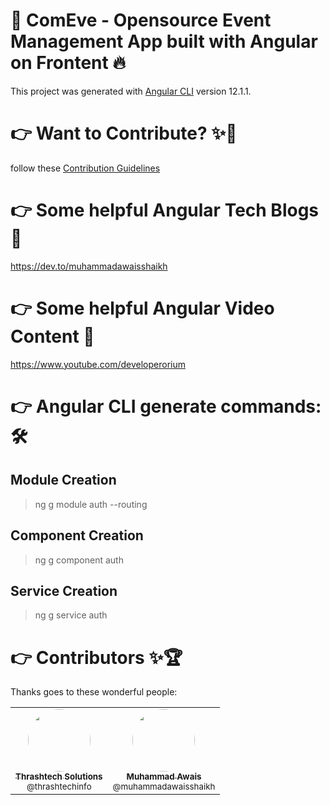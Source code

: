 # 📅 ComEve - Opensource Event Management App built with Angular on Frontent 🔥

This project was generated with [Angular CLI](https://github.com/angular/angular-cli) version 12.1.1.

# 👉 Want to Contribute? ✨🔋
follow these [Contribution Guidelines](https://github.com/muhammadawaisshaikh/community-events-angular/blob/main/Contributing.md)

# 👉 Some helpful Angular Tech Blogs 📝
https://dev.to/muhammadawaisshaikh

# 👉 Some helpful Angular Video Content 🎥
https://www.youtube.com/developerorium

# 👉 Angular CLI generate commands: 🛠

## Module Creation
> ng g module auth --routing

## Component Creation
> ng g component auth

## Service Creation
> ng g service auth

# 👉 Contributors ✨🏆

Thanks goes to these wonderful people:

<table>
  <tbody>
    <tr>
      <td align="center">
        <a href="https://github.com/thrashtechinfo" rel="nofollow">
          <img src="https://avatars2.githubusercontent.com/u/72252901?s=460&u=615081a4b9a97dfe658e50a2c5b4572279e0b6f1&v=4" width="100px;" alt="" style="max-width:100%; border-radius: 50%;"><br>
          <sub><b>Thrashtech Solutions</b></sub><br>
          <sub>@thrashtechinfo</sub>
        </a>
      </td>
      <td align="center">
        <a href="https://github.com/muhammadawaisshaikh" rel="nofollow">
          <img src="https://avatars2.githubusercontent.com/u/24633059?s=460&u=19555ad8fcd6f89b231927b19650d05193d257e0&v=4" width="100px;" alt="" style="max-width:100%; border-radius: 50%;"><br>
          <sub><b>Muhammad Awais</b></sub><br>
          <sub>@muhammadawaisshaikh</sub>
        </a>
      </td>
    </tr>
  </tbody>
</table>
